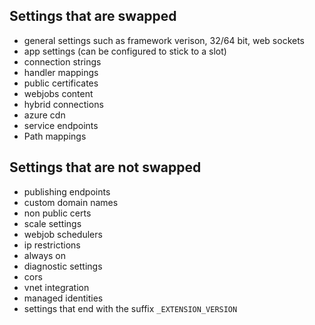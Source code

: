 

## Settings that are swapped	

- general settings such as framework verison, 32/64 bit, web sockets
- app settings (can be configured to stick to a slot)
- connection strings
- handler mappings
- public certificates
- webjobs content
- hybrid connections
- azure cdn
- service endpoints
- Path mappings

## Settings that are not swapped

- publishing endpoints
- custom domain names
- non public certs
- scale settings
- webjob schedulers
- ip restrictions
- always on 
- diagnostic settings
- cors
- vnet integration
- managed identities
- settings that end with the suffix `_EXTENSION_VERSION`